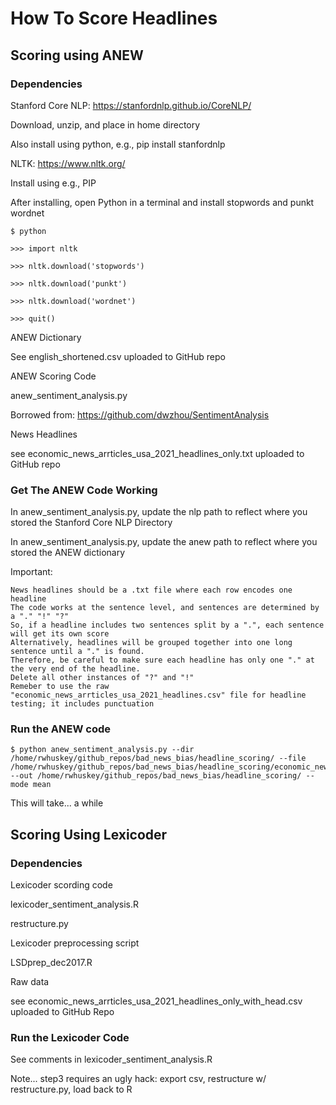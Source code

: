 # How To Score Headlines

## Scoring using ANEW
### Dependencies
Stanford Core NLP: https://stanfordnlp.github.io/CoreNLP/

Download, unzip, and place in home directory

Also install using python, e.g., pip install stanfordnlp

NLTK: https://www.nltk.org/

Install using e.g., PIP

After installing, open Python in a terminal and install stopwords and punkt wordnet

	$ python

	>>> import nltk

	>>> nltk.download('stopwords')

	>>> nltk.download('punkt')

	>>> nltk.download('wordnet')

	>>> quit()

ANEW Dictionary

See english_shortened.csv uploaded to GitHub repo

ANEW Scoring Code

anew_sentiment_analysis.py

Borrowed from: https://github.com/dwzhou/SentimentAnalysis

News Headlines

see economic_news_arrticles_usa_2021_headlines_only.txt uploaded to GitHub repo

### Get The ANEW Code Working
In anew_sentiment_analysis.py, update the nlp path to reflect where you stored the Stanford Core NLP Directory

In anew_sentiment_analysis.py, update the anew path to reflect where you stored the ANEW dictionary

Important:

	News headlines should be a .txt file where each row encodes one headline
	The code works at the sentence level, and sentences are determined by a "." "!" "?"
	So, if a headline includes two sentences split by a ".", each sentence will get its own score
	Alternatively, headlines will be grouped together into one long sentence until a "." is found.
	Therefore, be careful to make sure each headline has only one "." at the very end of the headline.
	Delete all other instances of "?" and "!"
	Remeber to use the raw "economic_news_arrticles_usa_2021_headlines.csv" file for headline testing; it includes punctuation

### Run the ANEW code
	$ python anew_sentiment_analysis.py --dir /home/rwhuskey/github_repos/bad_news_bias/headline_scoring/ --file /home/rwhuskey/github_repos/bad_news_bias/headline_scoring/economic_news_arrticles_usa_2021_headlines_only.txt --out /home/rwhuskey/github_repos/bad_news_bias/headline_scoring/ --mode mean

This will take... a while

## Scoring Using Lexicoder
### Dependencies

Lexicoder scording code

lexicoder_sentiment_analysis.R

restructure.py

Lexicoder preprocessing script

LSDprep_dec2017.R

Raw data

see economic_news_arrticles_usa_2021_headlines_only_with_head.csv uploaded to GitHub Repo

### Run the Lexicoder Code
See comments in lexicoder_sentiment_analysis.R

Note... step3 requires an ugly hack: export csv, restructure w/ restructure.py, load back to R

